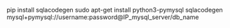 pip install sqlacodegen
sudo apt-get install python3-pymysql
sqlacodegen mysql+pymysql://username:password@IP_mysql_server/db_name
